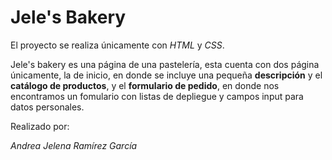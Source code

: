 # Jele's Bakery

El proyecto se realiza únicamente con *HTML* y *CSS*. 

Jele's bakery es una página de una pastelería, esta cuenta con dos página únicamente, la de inicio, en donde se incluye una pequeña **descripción** y el **catálogo de productos**, y el **formulario de pedido**, en donde nos encontramos un fomulario con listas de depliegue y campos input para datos personales.

Realizado por: 

*Andrea Jelena Ramírez García*
